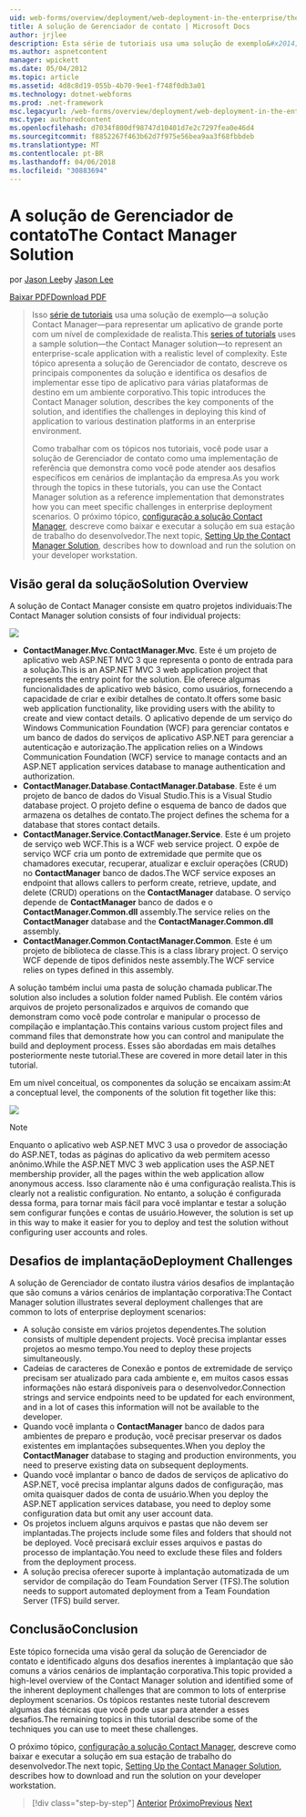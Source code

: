 ```yaml
---
uid: web-forms/overview/deployment/web-deployment-in-the-enterprise/the-contact-manager-solution
title: A solução de Gerenciador de contato | Microsoft Docs
author: jrjlee
description: Esta série de tutoriais usa uma solução de exemplo&#x2014;a solução Contact Manager&#x2014;para representar um aplicativo de grande porte com um leve realista...
ms.author: aspnetcontent
manager: wpickett
ms.date: 05/04/2012
ms.topic: article
ms.assetid: 4d8c8d19-055b-4b70-9ee1-f748f0db3a01
ms.technology: dotnet-webforms
ms.prod: .net-framework
msc.legacyurl: /web-forms/overview/deployment/web-deployment-in-the-enterprise/the-contact-manager-solution
msc.type: authoredcontent
ms.openlocfilehash: d7034f800df98747d10401d7e2c7297fea0e46d4
ms.sourcegitcommit: f8852267f463b62d7f975e56bea9aa3f68fbbdeb
ms.translationtype: MT
ms.contentlocale: pt-BR
ms.lasthandoff: 04/06/2018
ms.locfileid: "30883694"
---
```

<a name="the-contact-manager-solution"></a><span data-ttu-id="3a4cb-103">A solução de Gerenciador de contato</span><span class="sxs-lookup"><span data-stu-id="3a4cb-103">The Contact Manager Solution</span></span>
====================
<span data-ttu-id="3a4cb-104">por [Jason Lee](https://github.com/jrjlee)</span><span class="sxs-lookup"><span data-stu-id="3a4cb-104">by [Jason Lee](https://github.com/jrjlee)</span></span>

[<span data-ttu-id="3a4cb-105">Baixar PDF</span><span class="sxs-lookup"><span data-stu-id="3a4cb-105">Download PDF</span></span>](https://msdnshared.blob.core.windows.net/media/MSDNBlogsFS/prod.evol.blogs.msdn.com/CommunityServer.Blogs.Components.WeblogFiles/00/00/00/63/56/8130.DeployingWebAppsInEnterpriseScenarios.pdf)

> <span data-ttu-id="3a4cb-106">Isso [série de tutoriais](web-deployment-in-the-enterprise.md) usa uma solução de exemplo&#x2014;a solução Contact Manager&#x2014;para representar um aplicativo de grande porte com um nível de complexidade de realista.</span><span class="sxs-lookup"><span data-stu-id="3a4cb-106">This [series of tutorials](web-deployment-in-the-enterprise.md) uses a sample solution&#x2014;the Contact Manager solution&#x2014;to represent an enterprise-scale application with a realistic level of complexity.</span></span> <span data-ttu-id="3a4cb-107">Este tópico apresenta a solução de Gerenciador de contato, descreve os principais componentes da solução e identifica os desafios de implementar esse tipo de aplicativo para várias plataformas de destino em um ambiente corporativo.</span><span class="sxs-lookup"><span data-stu-id="3a4cb-107">This topic introduces the Contact Manager solution, describes the key components of the solution, and identifies the challenges in deploying this kind of application to various destination platforms in an enterprise environment.</span></span>
> 
> <span data-ttu-id="3a4cb-108">Como trabalhar com os tópicos nos tutoriais, você pode usar a solução de Gerenciador de contato como uma implementação de referência que demonstra como você pode atender aos desafios específicos em cenários de implantação da empresa.</span><span class="sxs-lookup"><span data-stu-id="3a4cb-108">As you work through the topics in these tutorials, you can use the Contact Manager solution as a reference implementation that demonstrates how you can meet specific challenges in enterprise deployment scenarios.</span></span> <span data-ttu-id="3a4cb-109">O próximo tópico, [configuração a solução Contact Manager](setting-up-the-contact-manager-solution.md), descreve como baixar e executar a solução em sua estação de trabalho do desenvolvedor.</span><span class="sxs-lookup"><span data-stu-id="3a4cb-109">The next topic, [Setting Up the Contact Manager Solution](setting-up-the-contact-manager-solution.md), describes how to download and run the solution on your developer workstation.</span></span>


## <a name="solution-overview"></a><span data-ttu-id="3a4cb-110">Visão geral da solução</span><span class="sxs-lookup"><span data-stu-id="3a4cb-110">Solution Overview</span></span>

<span data-ttu-id="3a4cb-111">A solução de Contact Manager consiste em quatro projetos individuais:</span><span class="sxs-lookup"><span data-stu-id="3a4cb-111">The Contact Manager solution consists of four individual projects:</span></span>

![](the-contact-manager-solution/_static/image1.png)

- <span data-ttu-id="3a4cb-112">**ContactManager.Mvc**.</span><span class="sxs-lookup"><span data-stu-id="3a4cb-112">**ContactManager.Mvc**.</span></span> <span data-ttu-id="3a4cb-113">Este é um projeto de aplicativo web ASP.NET MVC 3 que representa o ponto de entrada para a solução.</span><span class="sxs-lookup"><span data-stu-id="3a4cb-113">This is an ASP.NET MVC 3 web application project that represents the entry point for the solution.</span></span> <span data-ttu-id="3a4cb-114">Ele oferece algumas funcionalidades de aplicativo web básico, como usuários, fornecendo a capacidade de criar e exibir detalhes de contato.</span><span class="sxs-lookup"><span data-stu-id="3a4cb-114">It offers some basic web application functionality, like providing users with the ability to create and view contact details.</span></span> <span data-ttu-id="3a4cb-115">O aplicativo depende de um serviço do Windows Communication Foundation (WCF) para gerenciar contatos e um banco de dados do serviços de aplicativo ASP.NET para gerenciar a autenticação e autorização.</span><span class="sxs-lookup"><span data-stu-id="3a4cb-115">The application relies on a Windows Communication Foundation (WCF) service to manage contacts and an ASP.NET application services database to manage authentication and authorization.</span></span>
- <span data-ttu-id="3a4cb-116">**ContactManager.Database**.</span><span class="sxs-lookup"><span data-stu-id="3a4cb-116">**ContactManager.Database**.</span></span> <span data-ttu-id="3a4cb-117">Este é um projeto de banco de dados do Visual Studio.</span><span class="sxs-lookup"><span data-stu-id="3a4cb-117">This is a Visual Studio database project.</span></span> <span data-ttu-id="3a4cb-118">O projeto define o esquema de banco de dados que armazena os detalhes de contato.</span><span class="sxs-lookup"><span data-stu-id="3a4cb-118">The project defines the schema for a database that stores contact details.</span></span>
- <span data-ttu-id="3a4cb-119">**ContactManager.Service**.</span><span class="sxs-lookup"><span data-stu-id="3a4cb-119">**ContactManager.Service**.</span></span> <span data-ttu-id="3a4cb-120">Este é um projeto de serviço web WCF.</span><span class="sxs-lookup"><span data-stu-id="3a4cb-120">This is a WCF web service project.</span></span> <span data-ttu-id="3a4cb-121">O expõe de serviço WCF cria um ponto de extremidade que permite que os chamadores executar, recuperar, atualizar e excluir operações (CRUD) no **ContactManager** banco de dados.</span><span class="sxs-lookup"><span data-stu-id="3a4cb-121">The WCF service exposes an endpoint that allows callers to perform create, retrieve, update, and delete (CRUD) operations on the **ContactManager** database.</span></span> <span data-ttu-id="3a4cb-122">O serviço depende de **ContactManager** banco de dados e o **ContactManager.Common.dll** assembly.</span><span class="sxs-lookup"><span data-stu-id="3a4cb-122">The service relies on the **ContactManager** database and the **ContactManager.Common.dll** assembly.</span></span>
- <span data-ttu-id="3a4cb-123">**ContactManager.Common**.</span><span class="sxs-lookup"><span data-stu-id="3a4cb-123">**ContactManager.Common**.</span></span> <span data-ttu-id="3a4cb-124">Este é um projeto de biblioteca de classe.</span><span class="sxs-lookup"><span data-stu-id="3a4cb-124">This is a class library project.</span></span> <span data-ttu-id="3a4cb-125">O serviço WCF depende de tipos definidos neste assembly.</span><span class="sxs-lookup"><span data-stu-id="3a4cb-125">The WCF service relies on types defined in this assembly.</span></span>

<span data-ttu-id="3a4cb-126">A solução também inclui uma pasta de solução chamada publicar.</span><span class="sxs-lookup"><span data-stu-id="3a4cb-126">The solution also includes a solution folder named Publish.</span></span> <span data-ttu-id="3a4cb-127">Ele contém vários arquivos de projeto personalizados e arquivos de comando que demonstram como você pode controlar e manipular o processo de compilação e implantação.</span><span class="sxs-lookup"><span data-stu-id="3a4cb-127">This contains various custom project files and command files that demonstrate how you can control and manipulate the build and deployment process.</span></span> <span data-ttu-id="3a4cb-128">Esses são abordadas em mais detalhes posteriormente neste tutorial.</span><span class="sxs-lookup"><span data-stu-id="3a4cb-128">These are covered in more detail later in this tutorial.</span></span>

<span data-ttu-id="3a4cb-129">Em um nível conceitual, os componentes da solução se encaixam assim:</span><span class="sxs-lookup"><span data-stu-id="3a4cb-129">At a conceptual level, the components of the solution fit together like this:</span></span>

![](the-contact-manager-solution/_static/image2.png)

> [!NOTE]
> <span data-ttu-id="3a4cb-130">Enquanto o aplicativo web ASP.NET MVC 3 usa o provedor de associação do ASP.NET, todas as páginas do aplicativo da web permitem acesso anônimo.</span><span class="sxs-lookup"><span data-stu-id="3a4cb-130">While the ASP.NET MVC 3 web application uses the ASP.NET membership provider, all the pages within the web application allow anonymous access.</span></span> <span data-ttu-id="3a4cb-131">Isso claramente não é uma configuração realista.</span><span class="sxs-lookup"><span data-stu-id="3a4cb-131">This is clearly not a realistic configuration.</span></span> <span data-ttu-id="3a4cb-132">No entanto, a solução é configurada dessa forma, para tornar mais fácil para você implantar e testar a solução sem configurar funções e contas de usuário.</span><span class="sxs-lookup"><span data-stu-id="3a4cb-132">However, the solution is set up in this way to make it easier for you to deploy and test the solution without configuring user accounts and roles.</span></span>


## <a name="deployment-challenges"></a><span data-ttu-id="3a4cb-133">Desafios de implantação</span><span class="sxs-lookup"><span data-stu-id="3a4cb-133">Deployment Challenges</span></span>

<span data-ttu-id="3a4cb-134">A solução de Gerenciador de contato ilustra vários desafios de implantação que são comuns a vários cenários de implantação corporativa:</span><span class="sxs-lookup"><span data-stu-id="3a4cb-134">The Contact Manager solution illustrates several deployment challenges that are common to lots of enterprise deployment scenarios:</span></span>

- <span data-ttu-id="3a4cb-135">A solução consiste em vários projetos dependentes.</span><span class="sxs-lookup"><span data-stu-id="3a4cb-135">The solution consists of multiple dependent projects.</span></span> <span data-ttu-id="3a4cb-136">Você precisa implantar esses projetos ao mesmo tempo.</span><span class="sxs-lookup"><span data-stu-id="3a4cb-136">You need to deploy these projects simultaneously.</span></span>
- <span data-ttu-id="3a4cb-137">Cadeias de caracteres de Conexão e pontos de extremidade de serviço precisam ser atualizado para cada ambiente e, em muitos casos essas informações não estará disponíveis para o desenvolvedor.</span><span class="sxs-lookup"><span data-stu-id="3a4cb-137">Connection strings and service endpoints need to be updated for each environment, and in a lot of cases this information will not be available to the developer.</span></span>
- <span data-ttu-id="3a4cb-138">Quando você implanta o **ContactManager** banco de dados para ambientes de preparo e produção, você precisar preservar os dados existentes em implantações subsequentes.</span><span class="sxs-lookup"><span data-stu-id="3a4cb-138">When you deploy the **ContactManager** database to staging and production environments, you need to preserve existing data on subsequent deployments.</span></span>
- <span data-ttu-id="3a4cb-139">Quando você implantar o banco de dados de serviços de aplicativo do ASP.NET, você precisa implantar alguns dados de configuração, mas omita quaisquer dados de conta de usuário.</span><span class="sxs-lookup"><span data-stu-id="3a4cb-139">When you deploy the ASP.NET application services database, you need to deploy some configuration data but omit any user account data.</span></span>
- <span data-ttu-id="3a4cb-140">Os projetos incluem alguns arquivos e pastas que não devem ser implantadas.</span><span class="sxs-lookup"><span data-stu-id="3a4cb-140">The projects include some files and folders that should not be deployed.</span></span> <span data-ttu-id="3a4cb-141">Você precisará excluir esses arquivos e pastas do processo de implantação.</span><span class="sxs-lookup"><span data-stu-id="3a4cb-141">You need to exclude these files and folders from the deployment process.</span></span>
- <span data-ttu-id="3a4cb-142">A solução precisa oferecer suporte à implantação automatizada de um servidor de compilação do Team Foundation Server (TFS).</span><span class="sxs-lookup"><span data-stu-id="3a4cb-142">The solution needs to support automated deployment from a Team Foundation Server (TFS) build server.</span></span>

## <a name="conclusion"></a><span data-ttu-id="3a4cb-143">Conclusão</span><span class="sxs-lookup"><span data-stu-id="3a4cb-143">Conclusion</span></span>

<span data-ttu-id="3a4cb-144">Este tópico fornecida uma visão geral da solução de Gerenciador de contato e identificado alguns dos desafios inerentes à implantação que são comuns a vários cenários de implantação corporativa.</span><span class="sxs-lookup"><span data-stu-id="3a4cb-144">This topic provided a high-level overview of the Contact Manager solution and identified some of the inherent deployment challenges that are common to lots of enterprise deployment scenarios.</span></span> <span data-ttu-id="3a4cb-145">Os tópicos restantes neste tutorial descrevem algumas das técnicas que você pode usar para atender a esses desafios.</span><span class="sxs-lookup"><span data-stu-id="3a4cb-145">The remaining topics in this tutorial describe some of the techniques you can use to meet these challenges.</span></span>

<span data-ttu-id="3a4cb-146">O próximo tópico, [configuração a solução Contact Manager](setting-up-the-contact-manager-solution.md), descreve como baixar e executar a solução em sua estação de trabalho do desenvolvedor.</span><span class="sxs-lookup"><span data-stu-id="3a4cb-146">The next topic, [Setting Up the Contact Manager Solution](setting-up-the-contact-manager-solution.md), describes how to download and run the solution on your developer workstation.</span></span>

> [!div class="step-by-step"]
> <span data-ttu-id="3a4cb-147">[Anterior](web-deployment-in-the-enterprise.md)
> [Próximo](setting-up-the-contact-manager-solution.md)</span><span class="sxs-lookup"><span data-stu-id="3a4cb-147">[Previous](web-deployment-in-the-enterprise.md)
[Next](setting-up-the-contact-manager-solution.md)</span></span>
